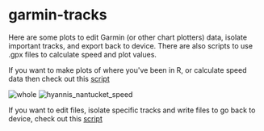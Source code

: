 # garmin-tracks

Here are some plots to edit Garmin (or other chart plotters) data, isolate important tracks, and export back to device. There are also scripts to use .gpx files to calculate speed and plot values.

If you want to make plots of where you've been in R, or calculate speed data then check out this [script](https://github.com/LucasFJones/garmin-tracks/blob/main/scripts/data_analysis_and_plot.R)

![whole](https://github.com/user-attachments/assets/a90d0c83-1cd0-40ad-b39b-b8929577835f)
![hyannis_nantucket_speed](https://github.com/user-attachments/assets/0f713851-ca75-4d51-9f1a-cf449bac05e9)


If you want to edit files, isolate specific tracks and write files to go back to device, check out this [script](https://github.com/LucasFJones/garmin-tracks/blob/main/scripts/edit_gpx.R)
